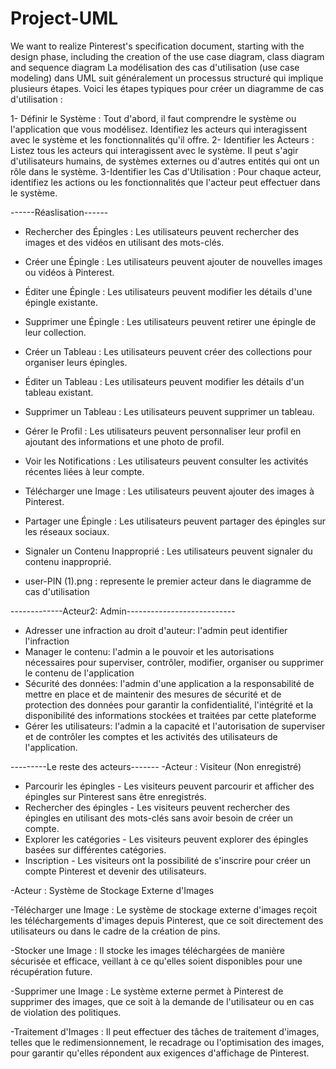 # Project-UML
We want to realize Pinterest's specification document, starting with the design phase, including the creation of the use case diagram, class diagram and sequence diagram
La modélisation des cas d'utilisation (use case modeling) dans UML suit généralement un processus structuré qui implique plusieurs étapes. Voici les étapes typiques pour créer un diagramme de cas d'utilisation :

1- Définir le Système : Tout d'abord, il faut comprendre le système ou l'application que vous modélisez. Identifiez les acteurs qui interagissent avec le système et les fonctionnalités qu'il offre.
2- Identifier les Acteurs : Listez tous les acteurs qui interagissent avec le système. Il peut s'agir d'utilisateurs humains, de systèmes externes ou d'autres entités qui ont un rôle dans le système.
3-Identifier les Cas d'Utilisation : Pour chaque acteur, identifiez les actions ou les fonctionnalités que l'acteur peut effectuer dans le système. 

------Réaslisation------

- Rechercher des Épingles : Les utilisateurs peuvent rechercher des images et des vidéos en utilisant des mots-clés.

- Créer une Épingle : Les utilisateurs peuvent ajouter de nouvelles images ou vidéos à Pinterest.

- Éditer une Épingle : Les utilisateurs peuvent modifier les détails d'une épingle existante.

- Supprimer une Épingle : Les utilisateurs peuvent retirer une épingle de leur collection.

- Créer un Tableau : Les utilisateurs peuvent créer des collections pour organiser leurs épingles.

- Éditer un Tableau : Les utilisateurs peuvent modifier les détails d'un tableau existant.

- Supprimer un Tableau : Les utilisateurs peuvent supprimer un tableau.

- Gérer le Profil : Les utilisateurs peuvent personnaliser leur profil en ajoutant des informations et une photo de profil.

- Voir les Notifications : Les utilisateurs peuvent consulter les activités récentes liées à leur compte.

- Télécharger une Image : Les utilisateurs peuvent ajouter des images à Pinterest.

- Partager une Épingle : Les utilisateurs peuvent partager des épingles sur les réseaux sociaux.

- Signaler un Contenu Inapproprié : Les utilisateurs peuvent signaler du contenu inapproprié.

- user-PIN (1).png : represente le premier acteur dans le diagramme de cas d'utilisation



-------------Acteur2: Admin---------------------------
- Adresser une infraction au droit d'auteur: l'admin peut identifier l'infraction
- Manager le contenu: l'admin a le pouvoir et les autorisations nécessaires pour superviser, contrôler, modifier, organiser ou supprimer le contenu de l'application
- Sécurité des données: l'admin d'une application a la responsabilité de mettre en place et de maintenir des mesures de sécurité et de protection des données pour garantir la confidentialité, l'intégrité et la disponibilité des informations stockées et traitées par cette plateforme
- Gérer les utilisateurs: l'admin a la capacité et l'autorisation de superviser et de contrôler les comptes et les activités des utilisateurs de l'application.

---------Le reste des acteurs-------
-Acteur : Visiteur (Non enregistré)

- Parcourir les épingles - Les visiteurs peuvent parcourir et afficher des épingles sur Pinterest sans être enregistrés.
- Rechercher des épingles - Les visiteurs peuvent rechercher des épingles en utilisant des mots-clés sans avoir besoin de créer un compte.
- Explorer les catégories - Les visiteurs peuvent explorer des épingles basées sur différentes catégories.
- Inscription - Les visiteurs ont la possibilité de s'inscrire pour créer un compte Pinterest et devenir des utilisateurs.

-Acteur : Système de Stockage Externe d'Images

-Télécharger une Image : Le système de stockage externe d'images reçoit les téléchargements d'images depuis Pinterest, que ce soit directement des utilisateurs ou dans le cadre de la création de pins.

-Stocker une Image : Il stocke les images téléchargées de manière sécurisée et efficace, veillant à ce qu'elles soient disponibles pour une récupération future.

-Supprimer une Image : Le système externe permet à Pinterest de supprimer des images, que ce soit à la demande de l'utilisateur ou en cas de violation des politiques.

-Traitement d'Images : Il peut effectuer des tâches de traitement d'images, telles que le redimensionnement, le recadrage ou l'optimisation des images, pour garantir qu'elles répondent aux exigences d'affichage de Pinterest.

  


